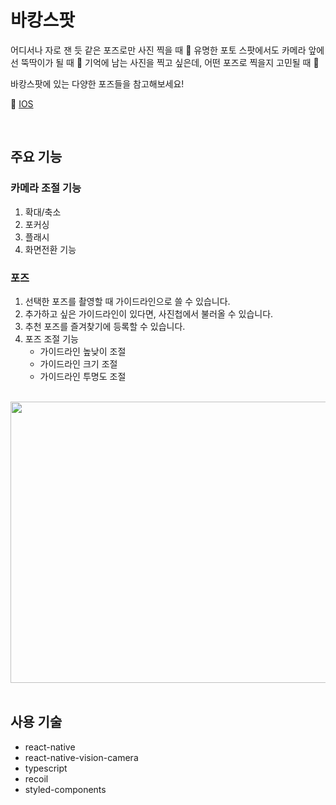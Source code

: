 # 바캉스팟

어디서나 자로 잰 듯 같은 포즈로만 사진 찍을 때 🫰
유명한 포토 스팟에서도 카메라 앞에선 뚝딱이가 될 때 🤖
기억에 남는 사진을 찍고 싶은데, 어떤 포즈로 찍을지 고민될 때 🧐

바캉스팟에 있는 다양한 포즈들을 참고해보세요!

🔗 [IOS](https://apps.apple.com/kr/app/vacanspot-%EB%B0%94%EC%BA%89%EC%8A%A4%ED%8C%9F/id6476105537)

<br />

## 주요 기능

### 카메라 조절 기능

1. 확대/축소
2. 포커싱
3. 플래시
4. 화면전환 기능

### 포즈

1. 선택한 포즈를 촬영할 때 가이드라인으로 쓸 수 있습니다.
2. 추가하고 싶은 가이드라인이 있다면, 사진첩에서 불러올 수 있습니다.
3. 추천 포즈를 즐겨찾기에 등록할 수 있습니다.
4. 포즈 조절 기능
   - 가이드라인 높낮이 조절
   - 가이드라인 크기 조절
   - 가이드라인 투명도 조절

<br />

<div style="text-align: center">
<img src="https://github.com/wanna-transfer/vacanSpot-app/assets/67260437/5a29137d-52db-436c-92f9-64befdd45962" width="600" height="450">
</div>
 
<br />

## 사용 기술

- react-native
- react-native-vision-camera
- typescript
- recoil
- styled-components
